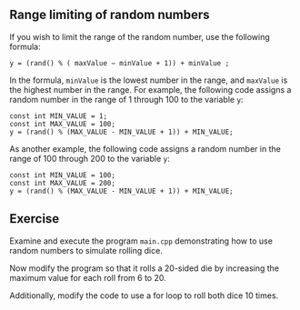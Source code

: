 ## Range limiting of random numbers
If you wish to limit the range of the random number, use the following formula:
```
y = (rand() % ( maxValue − minValue + 1)) + minValue ;
```
In the formula, `minValue` is the lowest number in the range, and `maxValue` is the highest number in the range. For example, the following code assigns a random number in the range of 1 through 100 to the variable `y`:
```
const int MIN_VALUE = 1;
const int MAX_VALUE = 100;
y = (rand() % (MAX_VALUE - MIN_VALUE + 1)) + MIN_VALUE;
```
As another example, the following code assigns a random number in the range of 100 through 200 to the variable `y`:
```
const int MIN_VALUE = 100;
const int MAX_VALUE = 200;
y = (rand() % (MAX_VALUE - MIN_VALUE + 1)) + MIN_VALUE;
```
## Exercise
Examine and execute the program `main.cpp` demonstrating how to use random numbers to simulate rolling dice.

Now modify the program so that it rolls a 20-sided die by increasing the maximum value for each roll from 6 to 20.

Additionally, modify the code to use a for loop to roll both dice 10 times.
